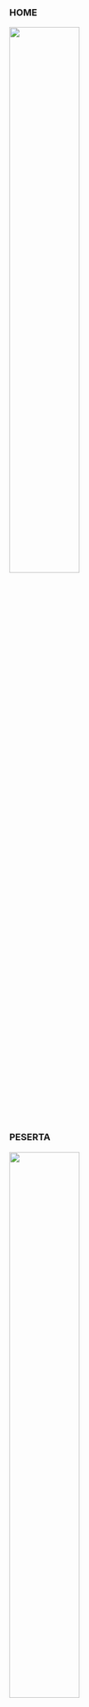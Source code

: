 

### HOME
<img src="https://github.com/user-attachments/assets/1773441f-5457-4955-8de5-305977dfd5ea" width="50%">

### PESERTA
<img src="https://github.com/user-attachments/assets/f4a8230e-f0f6-483a-aa62-417cfcc621f6" width="50%">
<img src="https://github.com/user-attachments/assets/03d43c6b-4227-4f03-93be-bb1cd7c51c1e" width="50%">
<img src="https://github.com/user-attachments/assets/4b76699a-72de-4e12-bcc7-3cb8a069d09e" width="50%">
<img src="https://github.com/user-attachments/assets/c1a78326-fb52-48cb-967b-eca6ac1be7e5" width="50%">

### EVENT
<img src="https://github.com/user-attachments/assets/d0c980e2-7b10-440c-99c8-f99b4f97528d" width="50%">
<img src="https://github.com/user-attachments/assets/44b0addf-6e59-41b8-8c7d-3a44029d7d88" width="50%">
<img src="https://github.com/user-attachments/assets/bf78bc93-809f-4e77-9302-43ea99d1aed4" width="50%">
<img src="https://github.com/user-attachments/assets/9adcd84a-3331-4d2f-a861-07b17e9c916e" width="50%">

### TIKET
<img src="https://github.com/user-attachments/assets/52cc3389-f975-45ca-9a40-28344e88e414" width="50%">
<img src="https://github.com/user-attachments/assets/be726009-6d54-443c-b1c7-446d4b1e5eaa" width="50%">
<img src="https://github.com/user-attachments/assets/a07407cd-4d86-4638-8c88-c0284c24575b" width="50%">
<img src="https://github.com/user-attachments/assets/998f5f67-01e2-4e31-9d1b-5898cb044340" width="50%">

### TRANSAKSI
<img src="https://github.com/user-attachments/assets/921447e7-ae25-4d98-b19e-b071542bf34a" width="50%">
<img src="https://github.com/user-attachments/assets/bd4bf02f-ea41-4be9-a61b-cadbca78bc14" width="50%">
<img src="https://github.com/user-attachments/assets/36060048-7d03-462d-9f39-f21f9ba2958f" width="50%">
<img src="https://github.com/user-attachments/assets/e811145a-785d-40d2-84d3-a96038fbbf3b" width="50%">
